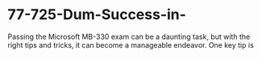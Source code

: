 # 77-725-Dum-Success-in-
Passing the Microsoft MB-330 exam can be a daunting task, but with the right tips and tricks, it can become a manageable endeavor. One key tip is
